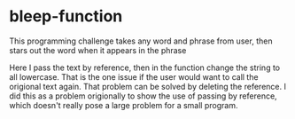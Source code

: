 # bleep-function
This programming challenge takes any word and phrase from user, then stars out the word when it appears in the phrase

Here I pass the text by reference, then in the function change the string to all lowercase. That is the one issue if the user would want to call the origional text again.
That problem can be solved by deleting the reference.  I did this as a problem origionally to show the use of passing by reference, which doesn't really pose a large problem for a small program.
